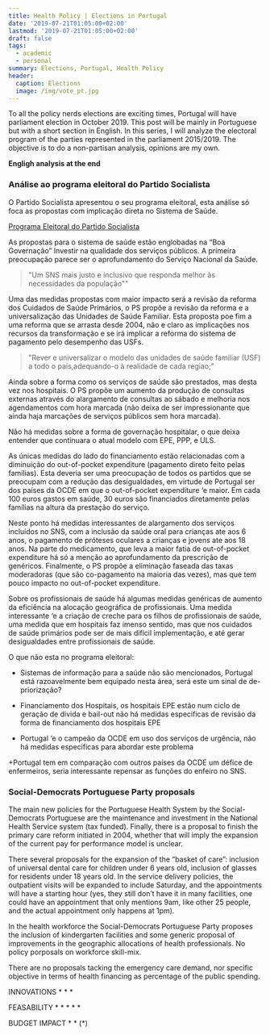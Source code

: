 ```yaml
---
title: Health Policy | Elections in Portugal  
date: '2019-07-21T01:05:00+02:00'
lastmod: '2019-07-21T01:05:00+02:00'
draft: false
tags:
  - academic
  - personal
summary: Elections, Portugal, Health Policy
header:
  caption: Elections
  image: /img/vote_pt.jpg
---
```



To all the policy nerds elections are exciting times, Portugal will have parliament election in October 2019. This post will be mainly in Portuguese but with a short section in English.  In this series, I will analyze the electoral program of the parties represented in the parliament 2015/2019. The objective is to do a non-partisan analysis, opinions are my own. 

__Engligh analysis at the end__

### Análise ao programa eleitoral do Partido Socialista

O Partido Socialista apresentou o seu programa eleitoral, esta análise só foca as propostas com implicação direta no Sistema de Saúde.  

[Programa Eleitoral do Partido Socialista](https://www.ps.pt/programa-eleitoral-ps-legislativas2019.pdf)

As propostas para o sistema de saúde estão englobadas na “Boa Governação” Investir na qualidade dos serviços públicos. A primeira preocupação parece ser o aprofundamento do Serviço Nacional da Saúde. 

> "Um SNS mais justo e inclusivo que responda melhor às necessidades da população""

Uma das medidas propostas com maior impacto será a revisão da reforma dos Cuidados de Saúde Primários, o PS propõe a revisão da reforma e a universalização das Unidades de Saúde Familiar. Esta proposta poe fim a uma reforma que se arrasta desde 2004, não e claro as implicações nos recursos da transformação e se irá implicar a reforma do sistema de pagamento pelo desempenho das USFs.    

> "Rever e universalizar o modelo das unidades de saúde familiar (USF) a todo o país,adequando-o à realidade de cada regiao;"

Ainda sobre a forma como os serviços de saúde são prestados, mas desta vez nos hospitais. O PS propõe um aumento da produção de consultas externas através do alargamento de consultas ao sábado e melhoria nos agendamentos com hora marcada (não deixa de ser impressionante que ainda haja marcações de serviços públicos sem hora marcada). 

Não há medidas sobre a forma de governação hospitalar, o que deixa entender que continuara o atual modelo com EPE, PPP, e ULS. 

As únicas medidas do lado do financiamento estão relacionadas com a diminuição do out-of-pocket expenditure (pagamento direto feito pelas famílias). Esta deveria ser uma preocupação de todos os partidos que se preocupam com a redução das desigualdades, em virtude de Portugal ser dos países da OCDE em que o out-of-pocket expenditure ‘e maior. Em cada 100 euros gastos em saúde, 30 euros são financiados diretamente pelas famílias na altura da prestação do serviço. 

Neste ponto há medidas interessantes de alargamento dos serviços incluídos no SNS, com a inclusão da saúde oral para crianças ate aos 6 anos, o pagamento de próteses oculares a crianças e jovens ate aos 18 anos. Na parte do medicamento, que leva a maior fatia de out-of-pocket expenditure há só a menção ao aprofundamento da prescrição de genéricos. Finalmente, o PS propõe a eliminação faseada das taxas moderadoras (que são co-pagamento na maioria das vezes), mas que tem pouco impacto no out-of-pocket expenditure.   

Sobre os profissionais de saúde há algumas medidas genéricas de aumento da eficiência na alocação geográfica de profissionais. Uma medida interessante ‘e a criação de creche para os filhos de profissionais de saúde, uma medida que em hospitais faz imenso sentido, mas que nos cuidados de saúde primários pode ser de mais difícil implementação, e até gerar desigualdades entre profissionais de saúde.

O que não esta no programa eleitoral:

+ Sistemas de informação para a saúde não são mencionados, Portugal está razoavelmente bem equipado nesta área, será este um sinal de de-priorização? 

+ Financiamento dos Hospitais, os hospitais EPE estão num ciclo de geração de divida e bail-out não há medidas especificas de revisão da forma de financiamento dos hospitais EPE

+ Portugal ‘e o campeão da OCDE em uso dos serviços de urgência, não há medidas especificas para abordar este problema

+Portugal tem em comparação com outros países da OCDE um défice de enfermeiros, seria interessante repensar as funções do enfeiro no SNS.

 

### Social-Democrats Portuguese Party proposals 

The main new policies for the Portuguese Health System by the Social-Democrats Portuguese are the maintenance and investment in the National Health Service system (tax funded). Finally, there is a proposal to finish the primary care reform initiated in 2004, whether that will imply the expansion of the current pay for performance model is unclear. 

There several proposals for the expansion of the “basket of care”: inclusion of universal dental care for children under 6 years old, inclusion of glasses for residents under 18 years old. In the service delivery policies, the outpatient visits will be expanded to include Saturday, and the appointments will have a starting hour (yes, they still don’t have it in many facilities, one could have an appointment that only mentions 9am, like other 25 people, and the actual appointment only happens at 1pm). 

In the health workforce the Social-Democrats Portuguese Party proposes the inclusion of kindergarten facilities and some generic proposal of improvements in the geographic allocations of health professionals. No policy porposals on workforce skill-mix. 

There are no proposals tacking the emergency care demand, nor specific objective in terms of health financing as percentage of the public spending.  

INNOVATIONS   * * *

FEASABILITY   * * * * *

BUDGET IMPACT * * (*)
